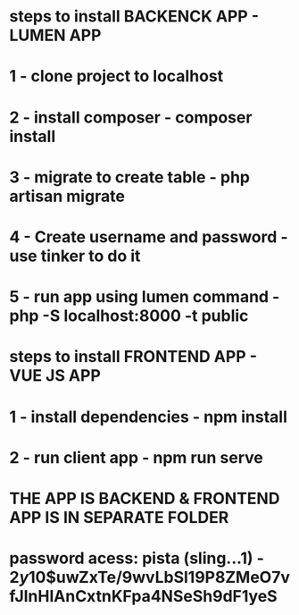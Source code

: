 # steps to install BACKENCK APP - LUMEN APP


# 1 - clone project to localhost

# 2 - install composer - composer install

# 3 - migrate to create table - php artisan migrate

# 4 - Create username and password - use tinker to do it

# 5 - run app using lumen command  - php -S localhost:8000 -t public


# steps to install FRONTEND APP - VUE JS APP

# 1 - install dependencies - npm install

# 2 - run client app - npm run serve

# THE APP IS BACKEND & FRONTEND APP IS IN SEPARATE FOLDER

# password acess: pista (sling...1) - $2y$10$uwZxTe/9wvLbSl19P8ZMeO7vfJInHlAnCxtnKFpa4NSeSh9dF1yeS




